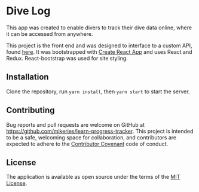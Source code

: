 
# Dive Log

This app was created to enable divers to track their dive data online, where it can be accessed from anywhere.

This project is the front end and was designed to interface to a custom API, found [here](https://github.com/mikeries/dive-log-api).  It was bootstrapped with [Create React App](https://github.com/facebookincubator/create-react-app) and uses React and Redux.
React-bootstrap was used for site styling.

## Installation

Clone the repository, run `yarn install`, then `yarn start` to start the server.

## Contributing

Bug reports and pull requests are welcome on GitHub at https://github.com/mikeries/learn-progress-tracker. This project is intended to be a safe, welcoming space for collaboration, and contributors are expected to adhere to the [Contributor Covenant](http://contributor-covenant.org) code of conduct.


## License

The application is available as open source under the terms of the [MIT License](http://opensource.org/licenses/MIT).